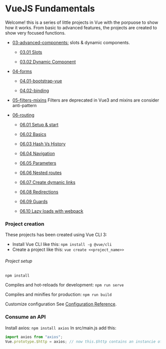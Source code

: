 # VueJS Fundamentals

Welcome! this is a series of little projects in Vue with the porpuose to show how it works. From basic to advanced features, the projects are created to show very focused functions.

* [03-advanced-components:](https://github.com/mjbeli/WebDevelopment/tree/master/VueJS/03-advanced-components) slots & dynamic components.
 
  * [03.01 Slots](https://github.com/mjbeli/WebDevelopment/tree/master/VueJS/03-advanced-components#0301-slots)
  
  * [03.02 Dynamic Component](https://github.com/mjbeli/WebDevelopment/tree/master/VueJS/03-advanced-components#0302-dynamic-component)

* [04-forms](https://github.com/mjbeli/WebDevelopment/tree/master/VueJS/04-forms#04-forms)

  * [04.01-bootstrap-vue](https://github.com/mjbeli/WebDevelopment/tree/master/VueJS/04-forms#0401-bootstrap-vue)
  
  * [04.02-binding](https://github.com/mjbeli/WebDevelopment/tree/master/VueJS/04-forms#0402-binding)
  
* [05-filters-mixins]() Filters are deprecated in Vue3 and mixins are consider anti-pattern

* [06-routing](https://github.com/mjbeli/WebDevelopment/tree/master/VueJS/06-routing#06-routing)

  * [06.01 Setup & start](https://github.com/mjbeli/WebDevelopment/tree/master/VueJS/06-routing#0601-setup--start)
  
  * [06.02 Basics](https://github.com/mjbeli/WebDevelopment/tree/master/VueJS/06-routing#0602-basics)
  
  * [06.03 Hash Vs History](https://github.com/mjbeli/WebDevelopment/tree/master/VueJS/06-routing#0603-hash-vs-history)
  
  * [06.04 Navigation](https://github.com/mjbeli/WebDevelopment/tree/master/VueJS/06-routing#0604-navigation)
  
  * [06.05 Parameters](https://github.com/mjbeli/WebDevelopment/tree/master/VueJS/06-routing#0605-parameters)
  
  * [06.06 Nested routes](https://github.com/mjbeli/WebDevelopment/tree/master/VueJS/06-routing#0606-nested-routes)
  
  * [06.07 Create dymanic links](https://github.com/mjbeli/WebDevelopment/tree/master/VueJS/06-routing#0607-create-dymanic-links)
  
  * [06.08 Redirections](https://github.com/mjbeli/WebDevelopment/tree/master/VueJS/06-routing#0608-redirections)
  
  * [06.09 Guards](https://github.com/mjbeli/WebDevelopment/blob/master/VueJS/06-routing/README.md#0609-guards)
  
  * [06.10 Lazy loads with webpack](https://github.com/mjbeli/WebDevelopment/blob/master/VueJS/06-routing/README.md#0610-lazy-loads-with-webpack)
  
     
### Project creation

These projects has been created using Vue CLI 3:

 - Install Vue CLI like this: ```npm install -g @vue/cli```
 - Create a project like this: ```vue create <<project_name>>```

###### Project setup
```
npm install
```

Compiles and hot-reloads for development: ```npm run serve```

Compiles and minifies for production: ```npm run build```

Customize configuration
See [Configuration Reference](https://cli.vuejs.org/config/).

### Consume an API

Install axios: ```npm install axios```
In src/main.js add this:
```javascript
import axios from "axios";
Vue.prototype.$http = axios; // now this.$http contains an instancie of axios, not vue-resource
```




